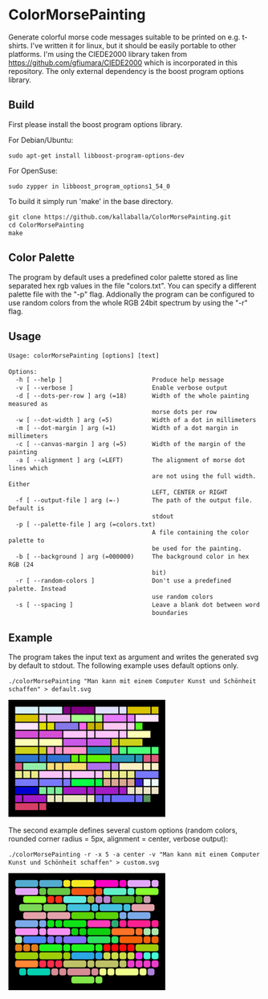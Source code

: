 ColorMorsePainting
============

Generate colorful morse code messages suitable to be printed on e.g. t-shirts.
I've written it for linux, but it should be easily portable to other platforms. 
I'm using the CIEDE2000 library taken from https://github.com/gfiumara/CIEDE2000 which is incorporated in this repository.
The only external dependency is the boost program options library.

## Build

First please install the boost program options library.

For Debian/Ubuntu:

    sudo apt-get install libboost-program-options-dev

For OpenSuse:

    sudo zypper in libboost_program_options1_54_0

To build it simply run 'make' in the base directory.

    git clone https://github.com/kallaballa/ColorMorsePainting.git
    cd ColorMorsePainting
    make

## Color Palette

The program by default uses a predefined color palette stored as line separated hex rgb values in the file "colors.txt".
You can specify a different palette file with the "-p" flag. Addionally the program can be configured to use random colors
from the whole RGB 24bit spectrum by using the "-r" flag.

## Usage

    Usage: colorMorsePainting [options] [text]
    
    Options:
      -h [ --help ]                         Produce help message
      -v [ --verbose ]                      Enable verbose output
      -d [ --dots-per-row ] arg (=18)       Width of the whole painting measured as
                                            morse dots per row
      -w [ --dot-width ] arg (=5)           Width of a dot in millimeters
      -m [ --dot-margin ] arg (=1)          Width of a dot margin in millimeters
      -c [ --canvas-margin ] arg (=5)       Width of the margin of the painting
      -a [ --alignment ] arg (=LEFT)        The alignment of morse dot lines which 
                                            are not using the full width. Either 
                                            LEFT, CENTER or RIGHT
      -f [ --output-file ] arg (=-)         The path of the output file. Default is
                                            stdout
      -p [ --palette-file ] arg (=colors.txt)
                                            A file containing the color palette to 
                                            be used for the painting.
      -b [ --background ] arg (=000000)     The background color in hex RGB (24 
                                            bit)
      -r [ --random-colors ]                Don't use a predefined palette. Instead
                                            use random colors
      -s [ --spacing ]                      Leave a blank dot between word 
                                            boundaries

## Example

The program takes the input text as argument and writes the generated svg by default to stdout. The following example uses default options only.

    ./colorMorsePainting "Man kann mit einem Computer Kunst und Schönheit schaffen" > default.svg 

![Morse Painting: Kunst und Schönheit (default options)](https://github.com/kallaballa/ColorMorsePainting/raw/master/example/default.png "Morse Painting: Kunst und Schönheit (default options)")

The second example defines several custom options (random colors, rounded corner radius = 5px, alignment = center, verbose output):

    ./colorMorsePainting -r -x 5 -a center -v "Man kann mit einem Computer Kunst und Schönheit schaffen" > custom.svg

![Morse Painting: Kunst und Schönheit (custom options)](https://github.com/kallaballa/ColorMorsePainting/raw/master/example/custom.png "Morse Painting: Kunst und Schönheit (custom options)")

